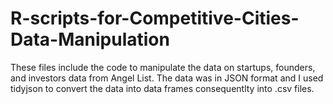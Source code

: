 # R-scripts-for-Competitive-Cities-Data-Manipulation

These files include the code to manipulate the data on startups, founders, and investors data from Angel List. The data was in JSON format and I used tidyjson to convert the data into data frames consequentlty into .csv files.
